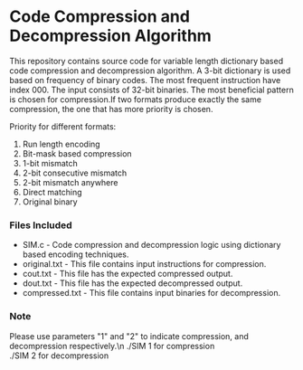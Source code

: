 # Code Compression and Decompression Algorithm

This repository contains source code for variable length dictionary based code compression 
and decompression algorithm. A 3-bit dictionary is used based on frequency of binary codes.
The most frequent instruction have index 000. The input consists of 32-bit binaries. The most
beneficial pattern is chosen for compression.If two formats produce exactly the same compression, 
the one that has more priority is chosen. 

Priority for different formats:
1. Run length encoding
2. Bit-mask based compression
3. 1-bit mismatch
4. 2-bit consecutive mismatch
5. 2-bit mismatch anywhere
6. Direct matching
7. Original binary

### Files Included

* SIM.c     	 - Code compression and decompression logic using dictionary based encoding techniques.
* original.txt   - This file contains input instructions for compression.
* cout.txt       - This file has the expected compressed output.
* dout.txt       - This file has the expected decompressed output.
* compressed.txt - This file contains input binaries for decompression.  

### Note

Please use parameters "1" and "2" to indicate compression, and decompression respectively.\n
./SIM 1 for compression <br />
./SIM 2 for decompression <br />  	
